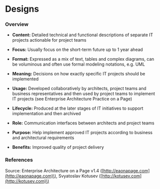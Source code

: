 # Designs

### Overview

* **Content:** Detailed technical and functional descriptions of separate IT projects actionable for project teams
* **Focus:** Usually focus on the short-term future up to 1 year ahead
* **Format:** Expressed as a mix of text, tables and complex diagrams, can be voluminous and often use formal modeling notations, e.g. UML



* **Meaning:** Decisions on how exactly specific IT projects should be implemented
* **Usage:** Developed collaboratively by architects, project teams and business representatives and then used by project teams to implement IT projects \(see Enterprise Architecture Practice on a Page\)
* **Lifecycle:** Produced at the later stages of IT initiatives to support implementation and then archived



* **Role:** Communication interfaces between architects and project teams
* **Purpose:** Help implement approved IT projects according to business and architectural requirements
* **Benefits:** Improved quality of project delivery

### References

Source: Enterprise Architecture on a Page v1.4 \([http://eaonapage.com](http://eaonapage.com)\), Svyatoslav Kotusev \([http://kotusev.com](http://kotusev.com)\)

